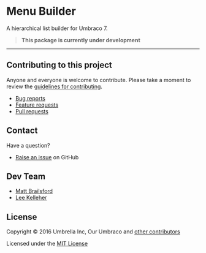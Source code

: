 # Menu Builder

A hierarchical list builder for Umbraco 7.

> **This package is currently under development**

---

## Contributing to this project

Anyone and everyone is welcome to contribute. Please take a moment to review the [guidelines for contributing](CONTRIBUTING.md).

* [Bug reports](CONTRIBUTING.md#bugs)
* [Feature requests](CONTRIBUTING.md#features)
* [Pull requests](CONTRIBUTING.md#pull-requests)


## Contact

Have a question?

* [Raise an issue](https://github.com/leekelleher/umbraco-menubuilder/issues) on GitHub


## Dev Team

* [Matt Brailsford](https://github.com/mattbrailsford)
* [Lee Kelleher](https://github.com/leekelleher)


## License

Copyright &copy; 2016 Umbrella Inc, Our Umbraco and [other contributors](https://github.com/leekelleher/umbraco-menubuilder/graphs/contributors)

Licensed under the [MIT License](LICENSE.md)
